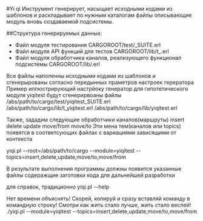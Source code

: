 #Yi qi
Инструмент генерирует, насыщает исходными кодами из шаблонов
и раскладывает по нужным каталогам файлы описывающие модуль вновь 
создаваемой подсистемы.

##Структура генерируемых данных:
* Файл модуля тестирования
	CARGOROOT/test/<module>_SUITE.erl
* Файл модуля API функций для тестов
	CARGOROOT/lib/t_<module>.erl
* Файл модуля обработчика каналов, реализующего функционал подсистемы
	CARGOROOT/lib/<module>.erl

Все файлы наполенны исходными кодами из шаблонов и сгенерырованы согласно 
передынных праметров настроек герератора
Пример иллюстрирующий настрйоку генератор для гипотетического модуля yiqitest
будут сгенерирвоаны файлы
/abs/path/to/cargo/test/yiqitest_SUITE.erl
/abs/path/to/cargo/lib/t_yiqitest.erl
/abs/path/to/cargo/lib/yiqitest.erl

Также, зададим следующие обработчики каналов(маршруты)
insert
delete
update
move/from
move/to
Эти мена тем(каналов или topics) появятся в соответсующих файлах с вариациями зависящими от контекста
 
yiqi.pl --root=/abs/path/to/cargo --module=yiqitest --topics=insert,delete,update,move/to,move/from

В результате выполнения программы должны появится указанные файлы содеражщие заготовки кода для дальнейшей разработки

для справок, традиционно
yiqi.pl --help

Нет времени объяснять! 
Скорей, копируй и сразу вставляй команду в командную строку!
Смотри как жить стало лучше, жить стало веслей!
./yiqi.pl --module=yiqitest --topics=insert,delete,update,move/to,move/from